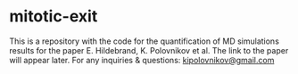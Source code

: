 # mitotic-exit

This is a repository with the code for the quantification of MD simulations results for the paper E. Hildebrand, K. Polovnikov et al. The link to the paper will appear later.
For any inquiries & questions: kipolovnikov@gmail.com
